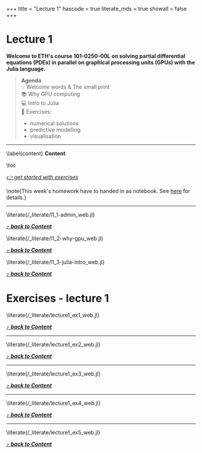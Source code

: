 +++
title = "Lecture 1"
hascode = true
literate_mds = true
showall = false
+++

# Lecture 1

**Welcome to ETH's course 101-0250-00L on solving partial differential equations (PDEs) in parallel on graphical processing units (GPUs) with the Julia language.**

> **Agenda**\
> :bulb: Welcome words & The small print\
> :books: Why GPU computing\
> :computer: Intro to Julia\
> :construction: Exercises:
> - numerical solutions
> - predictive modelling
> - visualisation

---

\label{content}
**Content**

\toc

[_👉 get started with exercises_](#exercises_-_lecture_1)

\note{This week's homework have to handed in as notebook. See [here](/software_install/#exercises_and_homework) for details.}

---

\literate{/_literate/l1_1-admin_web.jl}

[⤴ _**back to Content**_](#content)

\literate{/_literate/l1_2-why-gpu_web.jl}

[⤴ _**back to Content**_](#content)

\literate{/_literate/l1_3-julia-intro_web.jl}

[⤴ _**back to Content**_](#content)

# Exercises - lecture 1

\literate{/_literate/lecture1_ex1_web.jl}

[⤴ _**back to Content**_](#content)

---

\literate{/_literate/lecture1_ex2_web.jl}

[⤴ _**back to Content**_](#content)

---

\literate{/_literate/lecture1_ex3_web.jl}

[⤴ _**back to Content**_](#content)

---

\literate{/_literate/lecture1_ex4_web.jl}

[⤴ _**back to Content**_](#content)

---

\literate{/_literate/lecture1_ex5_web.jl}

[⤴ _**back to Content**_](#content)
